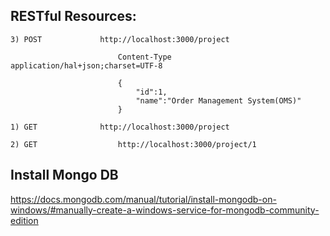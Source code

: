RESTful Resources:
------------------

	
	3) POST				http://localhost:3000/project
	
							Content-Type	application/hal+json;charset=UTF-8
		
							{
								"id":1,
								"name":"Order Management System(OMS)"
							}
		
	1) GET 				http://localhost:3000/project
	
	2) GET					http://localhost:3000/project/1
	

Install Mongo DB
------------------

https://docs.mongodb.com/manual/tutorial/install-mongodb-on-windows/#manually-create-a-windows-service-for-mongodb-community-edition
	